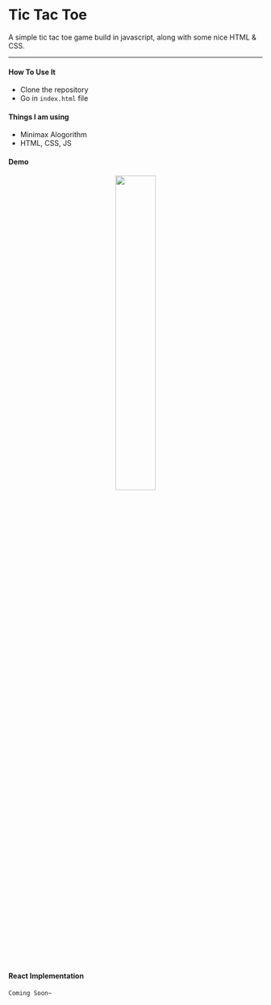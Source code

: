 # Tic Tac Toe

A simple tic tac toe game build in javascript, along with some nice HTML & CSS.

<hr />

#### How To Use It
* Clone the repository
* Go in `index.html` file 

#### Things I am using 
* Minimax Alogorithm
* HTML, CSS, JS

#### Demo
<p align="center"><a><img width="40%" src="https://user-images.githubusercontent.com/104709502/166153728-5ebb5cf6-3ac7-43c8-8d95-eff44c96f7bb.png" /></a></p>

#### React Implementation

```
Coming Soon~
```
